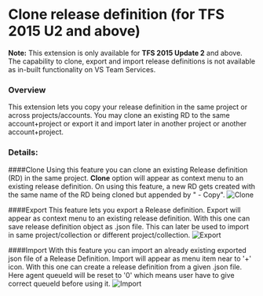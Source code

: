 # Clone release definition (for TFS 2015 U2 and above)

**Note:** This extension is only available for __TFS 2015 Update 2__ and above. The capability to clone, export and import release definitions is not available as in-built functionality on VS Team Services.

### Overview
This extension lets you copy your release definition in the same project or across projects/accounts. You may clone an existing RD to the same account+project or export it and import later in another project or another account+project.

### Details:
####Clone
Using this feature you can clone an existing Release definition (RD) in the same project.
__Clone__ option will appear as context menu to an existing release definition. On using this feature, a new RD gets created with the same name of the RD being cloned but appended by " - Copy". 
![Clone](images/Clone.png)

####Export
This feature lets you export a Release definition. 
Export will appear as context menu to an existing release definition. With this one can save release definition object as .json file. This can later be used to import in same project/collection or different project/collection.
![Export](images/Export.png)

####Import
With this feature you can import an already existing exported json file of a Release Definition.
Import will appear as menu item near to '+' icon. With this one can create a release definition from a given .json file. Here agent queueId will be reset to '0' which means user have to give correct queueId before using it.
![Import](images/Import.png)
